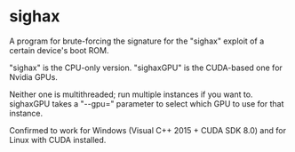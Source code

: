 # sighax
A program for brute-forcing the signature for the "sighax" exploit of a certain device's boot ROM.

"sighax" is the CPU-only version.  "sighaxGPU" is the CUDA-based one for Nvidia GPUs.

Neither one is multithreaded; run multiple instances if you want to.  sighaxGPU takes a "--gpu=" parameter to select which GPU to use for that instance.

Confirmed to work for Windows (Visual C++ 2015 + CUDA SDK 8.0) and for Linux with CUDA installed.
